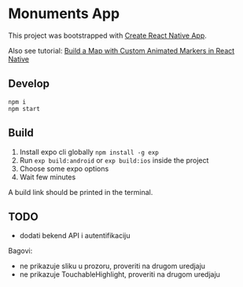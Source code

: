 # Monuments App

This project was bootstrapped with [Create React Native App](https://github.com/react-community/create-react-native-app).

Also see tutorial: [Build a Map with Custom Animated Markers in React Native](https://codedaily.io/tutorials/9/Build-a-Map-with-Custom-Animated-Markers-and-Region-Focus-when-Content-is-Scrolled-in-React-Native)

## Develop

```
npm i
npm start
```

## Build

1. Install expo cli globally `npm install -g exp`
2. Run `exp build:android` or `exp build:ios` inside the project
3. Choose some expo options
4. Wait few minutes

A build link should be printed in the terminal.

## TODO

- dodati bekend API i autentifikaciju

Bagovi:

- ne prikazuje sliku u prozoru, proveriti na drugom uredjaju
- ne prikazuje TouchableHighlight, proveriti na drugom uredjaju

